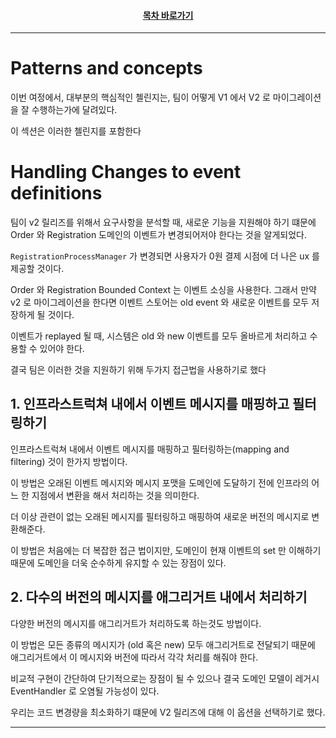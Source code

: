 <div align="center">

#### [목차 바로가기](https://github.com/dhslrl321/cqrs-journey-guide-korean/blob/master/Table%20of%20Contents.md)

</div>

---

# Patterns and concepts

이번 여정에서, 대부분의 핵심적인 첼린지는, 팀이 어떻게 V1 에서 V2 로 마이그레이션을 잘 수행하는가에 달려있다.

이 섹션은 이러한 첼린지를 포함한다

# Handling Changes to event definitions

팀이 v2 릴리즈를 위해서 요구사항을 분석할 때, 새로운 기능을 지원해야 하기 떄문에 Order 와 Registration 도메인의 이벤트가 변경되어저야 한다는 것을 알게되었다.

`RegistrationProcessManager` 가 변경되면 사용자가 0원 결제 시점에 더 나은 ux 를 제공할 것이다.

Order 와 Registration Bounded Context 는 이벤트 소싱을 사용한다. 그래서 만약 v2 로 마이그레이션을 한다면 이벤트 스토어는 old event 와 새로운 이벤트를 모두 저장하게 될 것이다.

이벤트가 replayed 될 때, 시스템은 old 와 new 이벤트를 모두 올바르게 처리하고 수용할 수 있어야 한다.

결국 팀은 이러한 것을 지원하기 위해 두가지 접근법을 사용하기로 했다

## 1. 인프라스트럭쳐 내에서 이벤트 메시지를 매핑하고 필터링하기

인프라스트럭쳐 내에서 이벤트 메시지를 매핑하고 필터링하는(mapping and filtering) 것이 한가지 방법이다.

이 방법은 오래된 이벤트 메시지와 메시지 포맷을 도메인에 도달하기 전에 인프라의 어느 한 지점에서 변환을 해서 처리하는 것을 의미한다.

더 이상 관련이 없는 오래된 메시지를 필터링하고 매핑하여 새로운 버전의 메시지로 변환해준다.

이 방법은 처음에는 더 복잡한 접근 법이지만, 도메인이 현재 이벤트의 set 만 이해하기 때문에 도메인을 더욱 순수하게 유지할 수 있는 장점이 있다.

## 2. 다수의 버전의 메시지를 애그리거트 내에서 처리하기

다양한 버전의 메시지를 애그리거트가 처리하도록 하는것도 방법이다.

이 방법은 모든 종류의 메시지가 (old 혹은 new) 모두 애그리거트로 전달되기 때문에 애그리거트에서 이 메시지와 버전에 따라서 각각 처리를 해줘야 한다.

비교적 구현이 간단하여 단기적으로는 장점이 될 수 있으나 결국 도메인 모델이 레거시 EventHandler 로 오염될 가능성이 있다.

우리는 코드 변경량을 최소화하기 떄문에 V2 릴리즈에 대해 이 옵션을 선택하기로 했다.

---
